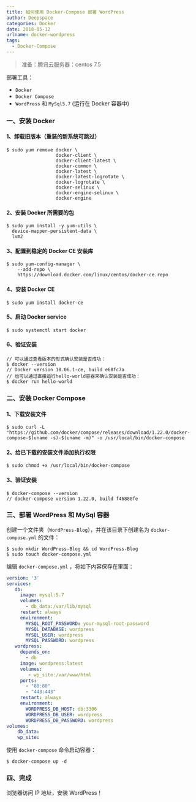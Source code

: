 ```yaml
---
title: 如何使用 Docker-Compose 部署 WordPress
author: Deepspace
categories: Docker
date: 2018-05-12
urlname: docker-wordpress
tags:
  - Docker-Compose
---
```


<!-- ## 如何使用 Docker-Compose 部署 WordPress -->

> 准备：腾讯云服务器：centos 7.5

部署工具：

- `Docker`
- `Docker Compose`
- `WordPress` 和 `MySql5.7` (运行在 Docker 容器中)

### 一、安装 Docker

#### 1、卸载旧版本（重装的新系统可跳过）

```shell
$ sudo yum remove docker \
                  docker-client \
                  docker-client-latest \
                  docker-common \
                  docker-latest \
                  docker-latest-logrotate \
                  docker-logrotate \
                  docker-selinux \
                  docker-engine-selinux \
                  docker-engine
```
<!-- more -->
#### 2、安装 Docker 所需要的包

```shell
$ sudo yum install -y yum-utils \
  device-mapper-persistent-data \
  lvm2
```

#### 3、配置到稳定的 Docker CE 安装库

```shell
$ sudo yum-config-manager \
    --add-repo \
    https://download.docker.com/linux/centos/docker-ce.repo
```

#### 4、安装 Docker CE

```shell
$ sudo yum install docker-ce
```

#### 5、启动 Docker service

```shell
$ sudo systemctl start docker
```

#### 6、验证安装

```shell
// 可以通过查看版本的形式确认安装是否成功：
$ docker --version
// Docker version 18.06.1-ce, build e68fc7a
// 也可以通过直接运行hello-world容器来确认安装是否成功：
$ docker run hello-world
```

### 二、安装 Docker Compose

#### 1、下载安装文件

```shell
$ sudo curl -L "https://github.com/docker/compose/releases/download/1.22.0/docker-compose-$(uname -s)-$(uname -m)" -o /usr/local/bin/docker-compose
```

#### 2、给已下载的安装文件添加执行权限

```shell
$ sudo chmod +x /usr/local/bin/docker-compose
```

#### 3、验证安装

```shell
$ docker-compose --version
// docker-compose version 1.22.0, build f46880fe
```

### 三、部署 WordPress 和 MySql 容器

创建一个文件夹（`WordPress-Blog`），并在该目录下创建名为 `docker-compose.yml` 的文件：

```shell
$ sudo mkdir WordPress-Blog && cd WordPress-Blog
$ sudo touch docker-compose.yml
```

编辑 `docker-compose.yml` ，将如下内容保存在里面：

```yml
version: '3'
services:
   db:
     image: mysql:5.7
     volumes:
       - db_data:/var/lib/mysql
     restart: always
     environment:
       MYSQL_ROOT_PASSWORD: your-mysql-root-password
       MYSQL_DATABASE: wordpress
       MYSQL_USER: wordpress
       MYSQL_PASSWORD: wordpress
   wordpress:
     depends_on:
       - db
     image: wordpress:latest
     volumes:
        - wp_site:/var/www/html
     ports:
       - "80:80"
       - "443:443"
     restart: always
     environment:
       WORDPRESS_DB_HOST: db:3306
       WORDPRESS_DB_USER: wordpress
       WORDPRESS_DB_PASSWORD: wordpress
volumes:
    db_data:
    wp_site:
```

使用 `docker-compose` 命令启动容器：

```shell
$ docker-compose up -d
```

### 四、完成

浏览器访问 IP 地址，安装 WordPress！
